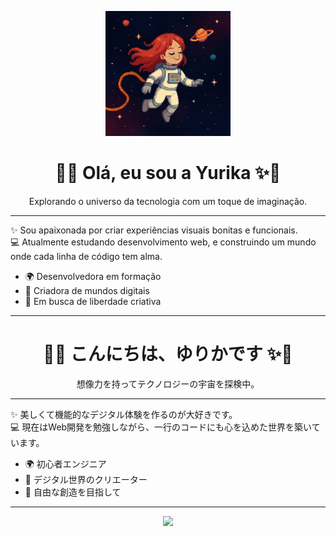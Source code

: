 <p align="center">
  <img src="https://raw.githubusercontent.com/hello-yurika/hello-yurika/main/yurika-gif.gif" alt="Yurika viajando no espaço" width="200">
</p>

<h1 align="center">🌙✨ Olá, eu sou a Yurika ✨🌙</h1>

<p align="center">
  Explorando o universo da tecnologia com um toque de imaginação.
</p>

---

✨ Sou apaixonada por criar experiências visuais bonitas e funcionais.  
💻 Atualmente estudando desenvolvimento web, e construindo um mundo onde cada linha de código tem alma.

- 🌍 Desenvolvedora em formação  
- 🎨 Criadora de mundos digitais  
- 💫 Em busca de liberdade criativa  

---

<h1 align="center">🌙✨ こんにちは、ゆりかです ✨🌙</h1>

<p align="center">
  想像力を持ってテクノロジーの宇宙を探検中。
</p>

---

✨ 美しくて機能的なデジタル体験を作るのが大好きです。  
💻 現在はWeb開発を勉強しながら、一行のコードにも心を込めた世界を築いています。

- 🌍 初心者エンジニア  
- 🎨 デジタル世界のクリエーター  
- 💫 自由な創造を目指して  

---

<p align="center">
  <img src="https://capsule-render.vercel.app/api?type=waving&color=6e44ff&height=120&section=footer"/>
</p>
